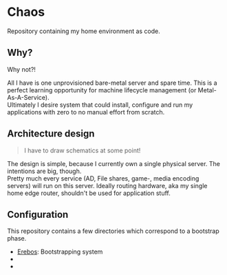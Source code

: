 # Chaos

Repository containing my home environment as code.

## Why?

Why not?!

All I have is one unprovisioned bare-metal server and spare time. This is a perfect learning opportunity
for machine lifecycle management (or Metal-As-A-Service).  
Ultimately I desire system that could install, configure and run my applications with zero to no manual effort from scratch.

## Architecture design

> I have to draw schematics at some point!

The design is simple, because I currently own a single physical server. The intentions are big, though.  
Pretty much every service (AD, File shares, game-, media encoding servers) will run on this server. Ideally routing hardware, aka my 
single home edge router, shouldn't be used for application stuff.

## Configuration

This repository contains a few directories which correspond to a bootstrap phase.

* [Erebos]: Bootstrapping system
* [Gaia]: -
* [Samsara]: -


[Erebos]: erebos/README.md